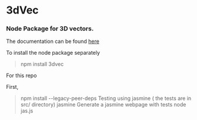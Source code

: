 # 3dVec

### Node Package for 3D vectors. 

The documentation can be found [here](https://htmlpreview.github.io/?https://github.com/WistfulSai/3dVec/blob/main/Docs/global.html)

To install the node package separately
> npm install 3dvec

For this repo

First,
  > npm install --legacy-peer-deps
Testing using jasmine ( the tests are in src/ directory)
>jasmine 
Generate a jasmine webpage with tests
>node jas.js


